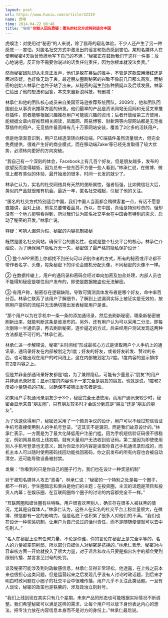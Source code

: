 ```yaml
---
layout: post
url: https://www.huxiu.com/article/32319
name: 虎嗅
time: 2014-04-22 08:48
title: "秘密"创始人回应质疑：匿名的社交方式特别适合中国
---
```

虎嗅注：对使用过“秘密”的人来说，除了猎奇的窥私体验，不少人还产生了另一种感觉——害怕，对匿名社交方式中激发出的谣言和指责感到害怕。某知名媒体人在使用秘密4天后曾愤懑地写下自己的不满：“秘密正在鼓励我们干这样一件事：放心地说吧，反正你不需要你说过的话负任何责任，因为你根本就没法负责。”

然而秘密团队却从未真正发声，他们是躲在幕后的推手，不管是这款应用爆红还是面对质疑，也好像无动于衷。最近朋友圈刷秘密的兴致不像前几日那么高涨，而秘密的创始人林承仁也终于站了出来。从秘密的诞生到各种质疑以及后续发展，林承仁给出了他的想法和回答，本文来自新浪科技，有删减：

林承仁和他的团队核心成员来自美国亚马逊推荐系统团队，2009年，他和团队回国创业从事资讯推荐方面的研发。他们最早的产品是资讯网站无觅网和无觅文章推荐插件，前者能够根据兴趣推荐用户可能感兴趣的资讯；后者开放给第三方使用，能根据文章内容推荐相关阅读，凤凰网、网易博客、财新网等内容网站都是无觅推荐插件的用户。无觅插件最高峰有几十万家网站安装，覆盖了2亿多的活跃用户。

但是他渐渐意识到，用户已经逐渐转向移动端，PC端插件虽然流量很大，但完全免费提供，很难产生好的商业模式，而在移动端Zaker等已经先发取得了较大优势，必须转向更好的方向突破。

“我自己有一个深刻的体会，Facebook上有几百个好友，但是朋友越多，发布的欲望反而变得越低，因为总有一些东西不方便一些人看到。”林承仁说，在微博、微信上都有类似的体验，最开始发的很多，时间一长发的就少了。

林承仁认为，实名的社交网络具有天然的垄断属性，强者恒强，比如微信壮大后，类似的产品就很难有机会。最近一年，匿名社交崛起，引起了他的关注。

“匿名的社交方式特别适合中国，我们中国人当面都会稍微客套一点，有话不愿意直接讲，面对上级、前辈总要带着面具。所以，在中国，真话是特别珍贵的，但却没有一个地方能够看得到，所以我们认为匿名社交平台在中国会有特别的需求，启动了秘密的开发。”林承仁说。

释疑：可猜人漏洞为假，秘密的内容机制揭秘

既然是匿名社交网站，确保平台的匿名性，也就是整个社交平台的核心。林承仁介绍说，为了确保用户隐私万无一失，秘密做了最严格的隐私保护设计：

① 整个APP界面上你都找不到任何可以识别作者的方式，所有的秘密或评论都不带作者名字、头像，每条秘密下的评论会随机分配头像，不同秘密的头像不一样。

② 在数据传输上，用户的通讯录和密码会经过单向加密及加盐处理，内部人员也不能得知秘密是哪位用户发布的，即使是数据被盗也无法解密。

③ 有用户称，秘密存在逻辑缺陷，导致可猜测具体发布者是哪个好友，命中率百分百。林承仁联系了该用户了解细节，了解到上述漏洞实际上被证实是无效的，按照用户提供的流程并无法确切猜出发表秘密用户是谁。

“那个用户以为在手机中一条一条的添加通讯录，然后去刷新秘密，哪条新秘密被刷新出来，就能判断这条是谁发布的。另外，还有用户认为可以采用二分法，即每次删除一半通讯录，再去刷新秘密，逐步逼近的方式，后来经用户测试发现这两种方法都是不可行的。”林承仁说。

林承仁进一步解释说，秘密“主时间线”形成最核心方式是读取用户个人手机上的通讯录，通讯录好友在内部被划定为1度；好友的好友，或者好友转发、赞过的东西，也可能出现在用户的时间线上，这在内部被划定为2度。1度内容的显示排序在2度内容之上。

但是并非全部通讯录好友都是1度，为了兼顾隐私，可能有少量显示“朋友”的用户并非通讯录好友；显示2度的内容也不一定完全是朋友的朋友。也就是说，1度和2度被小量随机的打乱，以确保不被猜出发布者是谁。

如果用户手机通讯录朋友少于3个，秘密完全无法使用，而用户通讯录较少时，秘密会显示来自“朋友圈”，只有朋友较多时才会区分到底是“朋友”还是“朋友的朋友”。

为了快速获得用户，秘密还采用了一个颇具争议的设计，用户可以不经过短信验证手机号直接使用别人的手机号登录。“这其实不是漏洞，而是我们故意设计的。”林承仁表示，一方面是为了最大化降低用户注册门槛，因为手机短信验证码很不很稳定，例如网易易信上线初期，就有大量用户无法收到验证码。第二是因为即使使用别人手机号登录也无意义，因为你显示的内容是读取你自己手机通讯录形成的，而机主本人可以随时使用密码找回功能找回密码，你之前发布的所有内容也会被自动清空，还可能导致设备被封禁。

发展：“你看到的只是你自己的圈子行为，我们也在设计一种奖惩机制”

对于被知名媒体人攻击“恶毒”，林承仁说：“秘密的一个特别之处是每一个圈子，都不一样的，学生圈暗恋和表白是他们的主题；在投资圈，主流的话题是项目和投资人内幕；在娱乐圈、在互联网圈每个圈子的讨论的内容都完全不一样。”

“互联网圈和媒体圈有些特殊，用户很喜欢黑别人，确实存在很多人被抹黑的情况，尤其是自媒体人。”林承仁认为，这些人在实名的社交平台上粉丝量很大，在微博、微信都有一定的影响力，但是私底下也积累了很多人对他们的不满。“我们也在设计一种奖惩机制，让用户为自己说过的话付责任，而不是随随便便就可以去中伤别人。”

“名人在秘密上没有任何力量，不论是你谁，你的言论在秘密上是完全平等的，名人的力量被空前削弱，所以部分自媒体人对秘密是抗拒的。”林承仁表示，秘密对内容审核方面一开始就投入了很大力量，对于谣言和攻击只要是指出名字的都会受到限制传播、禁言甚至封号的处罚。

谈及秘密可能涉及到时政敏感信息，林承仁显得非常轻松。他透露，在上线之前本来也很担心这类问题，但是运营起来之后发现几乎没有人讨论时政话题，到后来才明白时政问题在小圈子的社交平台中很难传播，用户几乎不关注此类话题。一旦有人谈论，秘密的政策也是铁腕的，涉及政治立刻封号。

“我们上线到现在其实只有几个星期，未来产品的形态也可能根据实际情况不断调整。我们希望秘密可以满足这样的需求，让每个用户可以放下身份表达内心的想法，把专注力放在内容信息本身而不是对方的身份上。”林承仁最后说。

